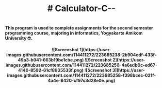 <h1 align = "center"># Calculator-C-- <h1>
<h4 align = "left">This program is used to complete assignments for the second semester programming course, majoring in informatics, Yogyakarta Amikom University 🤓.<h4>
  
<p align="center">
![Screenshot 1](https://user-images.githubusercontent.com/114411272/223685238-2b904cdf-433f-49a3-b041-663b19be1cbe.png)
![Screenshot 2](https://user-images.githubusercontent.com/114411272/223685250-4a6edb0c-ed67-4140-8592-61cf8935533f.png)
![Screenshot 3](https://user-images.githubusercontent.com/114411272/223685258-f398bcec-021f-4a4e-9420-cf97c3d28e0e.png)
</p>
